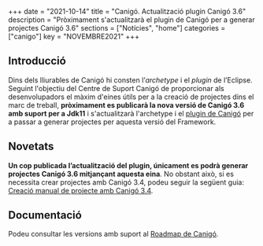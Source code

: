 +++
date        = "2021-10-14"
title       = "Canigó. Actualització plugin Canigó 3.6"
description = "Pròximament s'actualitzarà el plugin de Canigó per a generar projectes Canigó 3.6"
sections    = ["Notícies", "home"]
categories  = ["canigo"]
key         = "NOVEMBRE2021"
+++

## Introducció

Dins dels lliurables de Canigó hi consten l’*archetype* i el *plugin* de l’Eclipse.
Seguint l'objectiu del Centre de Suport Canigó de proporcionar als desenvolupadors el màxim d'eines útils
per a la creació de projectes dins el marc de treball, **pròximament es publicarà la nova versió de Canigó
3.6 amb suport per a Jdk11** i s'actualitzarà l'archetype i el [plugin de Canigó](/canigo-download-related/plugin-canigo/)
per a passar a generar projectes per aquesta versió del Framework.

## Novetats

**Un cop publicada l’actualització del plugin, únicament es podrà generar projectes Canigó 3.6 mitjançant aquesta eina**.
No obstant això, si es necessita crear projectes amb Canigó 3.4, podeu seguir la següent guia:
[Creació manual de projecte amb Canigó 3.4](/noticies/2021-10-14-Howto-crear-projectes-canigo-3.4-manualment).

## Documentació

Podeu consultar les versions amb suport al [Roadmap de Canigó](/canigo/roadmap/).

